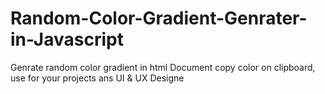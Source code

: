# Random-Color-Gradient-Genrater-in-Javascript
Genrate random color gradient in html Document copy color on clipboard, use for your projects ans UI &amp; UX Designe
